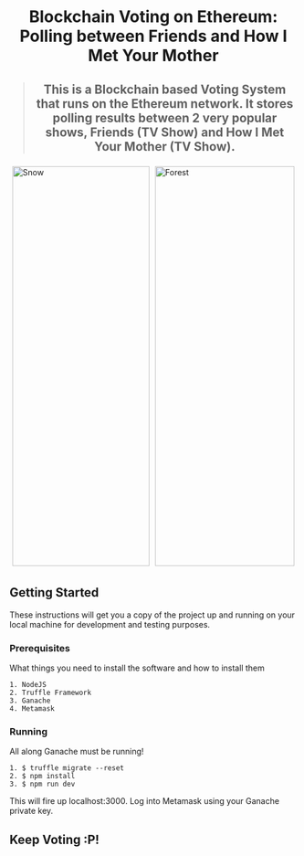 <h1 align="center">Blockchain Voting on Ethereum: Polling between Friends and How I Met Your Mother</h1>

> <h2 align="center">This is a Blockchain based Voting System that runs on the Ethereum network. It stores polling results between 2 very popular shows, Friends (TV Show) and How I Met Your Mother (TV Show).</h2>

<div class="row">
    <div class="column">
        <img src="https://m.media-amazon.com/images/M/MV5BNDVkYjU0MzctMWRmZi00NTkxLTgwZWEtOWVhYjZlYjllYmU4XkEyXkFqcGdeQXVyNTA4NzY1MzY@._V1_.jpg" alt="Snow" style="width:100%">
    </div>
    <div class="column">
        <img src="https://m.media-amazon.com/images/M/MV5BNjg1MDQ5MjQ2N15BMl5BanBnXkFtZTYwNjI5NjA3._V1_FMjpg_UX1000_.jpg" alt="Forest" style="width:100%">
    </div>
</div>

<style>
    .row {
        display: flex;
    }

    .column {
        flex: 33.33%;
        padding: 5px;
        height: 700px
    }
</style>

## Getting Started

These instructions will get you a copy of the project up and running on your local machine for development and testing purposes.

### Prerequisites

What things you need to install the software and how to install them

```
1. NodeJS
2. Truffle Framework
3. Ganache
4. Metamask
```

### Running

All along Ganache must be running!

```
1. $ truffle migrate --reset
2. $ npm install
3. $ npm run dev
```

This will fire up localhost:3000. Log into Metamask using your Ganache private key. 

## Keep Voting :P!
